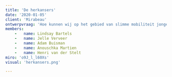 ```yaml
---
title: 'De herkansers'
date: '2020-01-05'
client: 'Mirabeau'
ontwerpvraag: 'Hoe kunnen wij op het gebied van slimme mobiliteit jonge vrouwen tussen de 18 en 25 jaar minder afhankelijk maken van hun naasten en een veiliger gevoel geven op straat?'
members:
    -   name: Lindsay Bartels
    -   name: Jelle Verveer
    -   name: Adam Buisman
    -   name: Anouschka Martien
    -   name: Henri van der Stelt
miro: 'o9J_l_l60Xs'
visual: 'herkansers.png'

---
```



